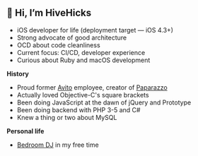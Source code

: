 ## 👋 Hi, I’m HiveHicks

- iOS developer for life (deployment target — iOS 4.3+)
- Strong advocate of good architecture
- OCD about code cleanliness
- Current focus: CI/CD, developer experience
- Curious about Ruby and macOS development

**History**
- Proud former [Avito](https://github.com/avito-tech) employee, creator of [Paparazzo](https://github.com/avito-tech/Paparazzo)
- Actually loved Objective-C's square brackets
- Been doing JavaScript at the dawn of jQuery and Prototype
- Been doing backend with PHP 3-5 and C#
- Knew a thing or two about MySQL

**Personal life**
- [Bedroom DJ](https://linktr.ee/hivehicks) in my free time
